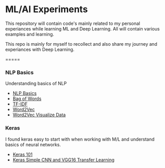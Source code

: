 # ML/AI Experiments

This repository will contain code's mainly related to my personal experiances while learning ML and Deep Learning. All will contain various examples and learning. 

This repo is mainly for myself to recollect and also share my journey and experiances with Deep Learning.

=====
### NLP Basics ###
Understanding basics of NLP
- [NLP Basics](nlp/101/nlp_getting_started.ipynb) 
- [Bag of Words](nlp/101/count_vectorize_bag_of_words.ipynb)
- [TF-IDF](nlp/101/tf_idf_experments.ipynb)
- [Word2Vec](nlp/101/word2vec_experiments.ipynb)
- [Word2Vec Visualize Data](nlp/101/word2vec_experiments_plotting_and_data_visualization.ipynb)

### Keras ###
I found keras easy to start with when working with M/L and understand basics of neural networks. 
- [Keras 101](keras/Keras_First_Neural_Net_101.ipynb)
- [Keras Simple CNN and VGG16 Transfer Learning](keras/keras_very_simple_cnn_and_vgg16_transfer_learning.ipynb)
